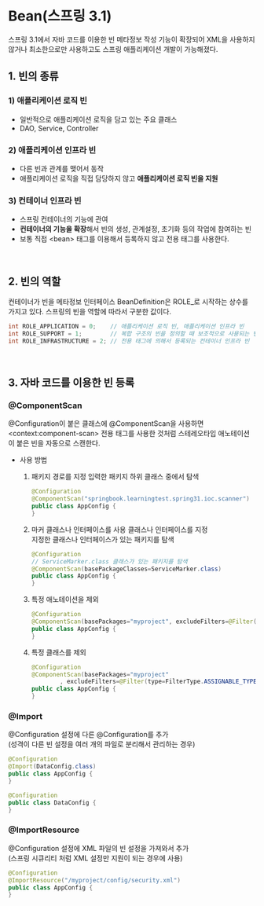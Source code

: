 # Bean(스프링 3.1)

스프링 3.1에서 자바 코드를 이용한 빈 메타정보 작성 기능이 확장되어 XML을 사용하지 않거나 최소한으로만 사용하고도 스프링 애플리케이션 개발이 가능해졌다.

## 1. 빈의 종류

### 1) 애플리케이션 로직 빈

- 일반적으로 애플리케이션 로직을 담고 있는 주요 클래스
- DAO, Service, Controller

### 2) 애플리케이션 인프라 빈

- 다른 빈과 관계를 맺어서 동작
- 애플리케이션 로직을 직접 담당하지 않고 **애플리케이션 로직 빈을 지원**

### 3) 컨테이너 인프라 빈

- 스프링 컨테이너의 기능에 관여
- **컨테이너의 기능을 확장**해서 빈의 생성, 관계설정, 초기화 등의 작업에 참여하는 빈
- 보통 직접 \<bean\> 태그를 이용해서 등록하지 않고 전용 태그를 사용한다.

<br/>

## 2. 빈의 역할

컨테이너가 빈을 메타정보 인터페이스 BeanDefinition은 ROLE\_로 시작하는 상수를 가지고 있다. 스프링의 빈을 역할에 따라서 구분한 값이다.

```java
int ROLE_APPLICATION = 0;    // 애플리케이션 로직 빈, 애플리케이션 인프라 빈
int ROLE_SUPPORT = 1;        // 복합 구조의 빈을 정의할 때 보조적으로 사용되는 빈 (거의 사용 X)
int ROLE_INFRASTRUCTURE = 2; // 전용 태그에 의해서 등록되는 컨테이너 인프라 빈
```

<br/>

## 3. 자바 코드를 이용한 빈 등록

### @ComponentScan

@Configuration이 붙은 클래스에 @ComponentScan을 사용하면 \<context:component-scan\> 전용 태그를 사용한 것처럼 스테레오타입 애노테이션이 붙은 빈을 자동으로 스캔한다.

- 사용 방법

  1. 패키지 경로를 지정
     입력한 패키지 하위 클래스 중에서 탐색

     ```java
     @Configuration
     @ComponentScan("springbook.learningtest.spring31.ioc.scanner")
     public class AppConfig {
     }
     ```

  2. 마커 클래스나 인터페이스를 사용
     클래스나 인터페이스를 지정  
     지정한 클래스나 인터페이스가 있는 패키지를 탐색

     ```java
     @Configuration
     // ServiceMarker.class 클래스가 있는 패키지를 탐색
     @ComponentScan(basePackageClasses=ServiceMarker.class)
     public class AppConfig {
     }
     ```

  3. 특정 애노테이션을 제외

     ```java
     @Configuration
     @ComponentScan(basePackages="myproject", excludeFilters=@Filter(Configuration.class)
     public class AppConfig {
     }
     ```

  4. 특정 클래스를 제외

     ```java
     @Configuration
     @ComponentScan(basePackages="myproject"
             , excludeFilters=@Filter(type=FilterType.ASSIGNABLE_TYPE, value=AppConfig.class)
     public class AppConfig {
     }
     ```

### @Import

@Configuration 설정에 다른 @Configuration를 추가  
(성격이 다른 빈 설정을 여러 개의 파일로 분리해서 관리하는 경우)

```java
@Configuration
@Import(DataConfig.class)
public class AppConfig {
}

@Configuration
public class DataConfig {
}
```

### @ImportResource

@Configuration 설정에 XML 파일의 빈 설정을 가져와서 추가  
(스프링 시큐리티 처럼 XML 설정만 지원이 되는 경우에 사용)

```java
@Configuration
@ImportResource("/myproject/config/security.xml")
public class AppConfig {
}
```
